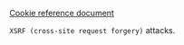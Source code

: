 [Cookie reference document](https://javascript.info/cookie)



`XSRF (cross-site request forgery)` attacks.